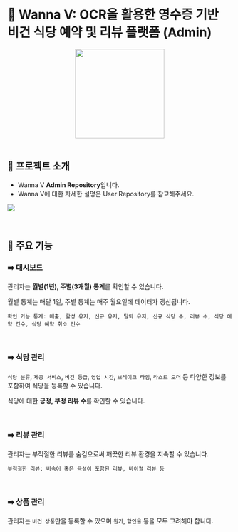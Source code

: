 # 🌿 Wanna V: OCR을 활용한 영수증 기반 비건 식당 예약 및 리뷰 플랫폼 (Admin)
<div align="center">
  <img src="https://github.com/user-attachments/assets/ab4dd5fe-5bc3-4d48-843f-9f6e2195f2c7" height="200">
</div>

<br>

## 🌟 프로젝트 소개
- Wanna V **Admin Repository**입니다.
- Wanna V에 대한 자세한 설명은 User Repository를 참고해주세요.

[<img src="https://img.shields.io/badge/User Repository 바로가기-181717?style=for-the-badge&logo=GitHub&logoColor=white"/>](https://github.com/devyumi/wanna-v-user)

<br>

## 🎨 주요 기능

### ➡️ 대시보드

관리자는 **월별(1년), 주별(3개월) 통계**를 확인할 수 있습니다.

월별 통계는 매달 1일, 주별 통계는 매주 월요일에 데이터가 갱신됩니다.
```
확인 가능 통계: 매출, 활성 유저, 신규 유저, 탈퇴 유저, 신규 식당 수, 리뷰 수, 식당 예약 건수, 식당 예약 취소 건수
```

<br>

### ➡️ 식당 관리

`식당 분류`, `제공 서비스`, `비건 등급`, `영업 시간`, `브레이크 타임`, `라스트 오더` 등 다양한 정보를 포함하여 식당을 등록할 수 있습니다.

식당에 대한 **긍정, 부정 리뷰 수**를 확인할 수 있습니다.

<br>

### ➡️ 리뷰 관리

관리자는 부적절한 리뷰를 숨김으로써 깨끗한 리뷰 환경을 지속할 수 있습니다.
```
부적절한 리뷰: 비속어 혹은 욕설이 포함된 리뷰, 바이럴 리뷰 등
```

<br>

### ➡️ 상품 관리

관리자는 `비건 상품`만을 등록할 수 있으며 `원가`, `할인율` 등을 모두 고려해야 합니다.
